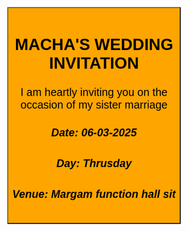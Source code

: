 <!DOCTYPE html>

<html>

  <body>

<style>







button{



background-color: skyblue;



color: black;



height:500px;



width: 400px;



font-size: 25px;



border-top-color: black;



border-block-end-color: green



border-end-end-radius: 20px;



background: orange;

}









</style>





<button>



<h2>MACHA'S WEDDING INVITATION</h2>



<p> I am heartly inviting you on the occasion of my sister marriage</p> 



<h5>Date: 06-03-2025</h5>



<h5>Day: Thrusday </h5>



<h5>Venue: Margam function hall sit</h5>



</button>

      

  </body>

</html>
